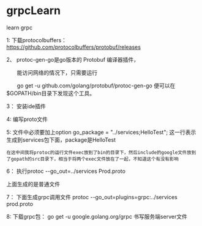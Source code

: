 # grpcLearn
learn grpc


1: 下载protocolbuffers： https://github.com/protocolbuffers/protobuf/releases
 
2、 protoc-gen-go是go版本的 Protobuf 编译器插件，

       能访问网络的情况下，只需要运行 

       go get -u github.com/golang/protobuf/protoc-gen-go 便可以在$GOPATH/bin目录下发现这个工具。

3： 安装ide插件

4: 编写proto文件

5: 文件中必须要加上option go_package = "../services;HelloTest"; 这一行表示生成到services包下面，package是HelloTest

    在这中间我将protoc的运行文件exec放到了bin的目录下，然后include的google文件放到了gopath的src目录下，相当于将两个exec文件放在了一起，不知道这个有没有影响
    
6： 执行protoc --go_out=../services Prod.proto



上面生成的是普通文件

7： 下面生成grpc调用文件
protoc --go_out=plugins=grpc:../services prod.proto


8: 下载grpc包： go get -u google.golang.org/grpc 
书写服务端server文件